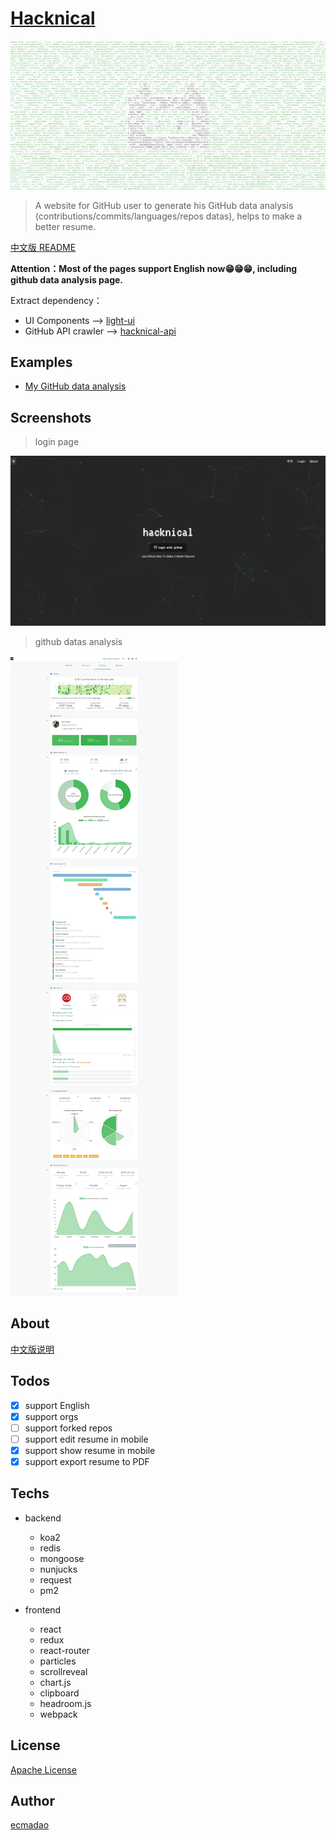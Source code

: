 # [Hacknical](http://hacknical.com?locale=en)

![hacknical-logo-with-text](./screenshots/logos/hacknical-logo-large.png)

> A website for GitHub user to generate his GitHub data analysis (contributions/commits/languages/repos datas), helps to make a better resume.

[中文版 README](./README-ZH.md)

**Attention：Most of the pages support English now😁😁😁, including github data analysis page.**

Extract dependency：

- UI Components --> [light-ui](https://github.com/ecmadao/light-ui)
- GitHub API crawler --> [hacknical-api](https://github.com/ecmadao/hacknical-api)

## Examples

- [My GitHub data analysis](http://hacknical.com/github/ecmadao?locale=en)

## Screenshots

> login page

![login page](./screenshots/login-en.png)

> github datas analysis

![github datas](./screenshots/github-en.png)

## About

[中文版说明](./doc/ABOUT-zh.md)

## Todos

- [x] support English
- [x] support orgs
- [ ] support forked repos
- [ ] support edit resume in mobile
- [x] support show resume in mobile
- [x] support export resume to PDF

## Techs

- backend

  - koa2
  - redis
  - mongoose
  - nunjucks
  - request
  - pm2

- frontend

  - react
  - redux
  - react-router
  - particles
  - scrollreveal
  - chart.js
  - clipboard
  - headroom.js
  - webpack


## License

[Apache License](./LICENSE)

## Author

[ecmadao](//github.com/ecmadao)
